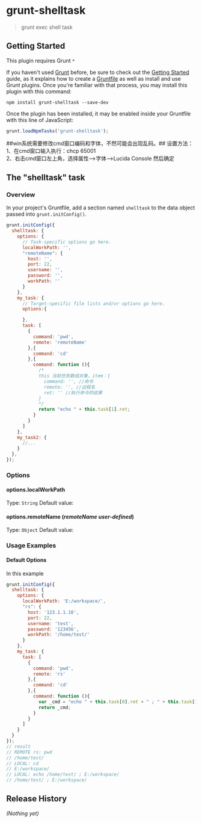 # grunt-shelltask

> grunt exec shell task

## Getting Started
This plugin requires Grunt `*`

If you haven't used [Grunt](http://gruntjs.com/) before, be sure to check out the [Getting Started](http://gruntjs.com/getting-started) guide, as it explains how to create a [Gruntfile](http://gruntjs.com/sample-gruntfile) as well as install and use Grunt plugins. Once you're familiar with that process, you may install this plugin with this command:

```shell
npm install grunt-shelltask --save-dev
```

Once the plugin has been installed, it may be enabled inside your Gruntfile with this line of JavaScript:

```js
grunt.loadNpmTasks('grunt-shelltask');
```

##win系统需要修改cmd窗口编码和字体，不然可能会出现乱码。## 
设置方法：    
1、在cmd窗口输入执行：chcp 65001     
2、右击cmd窗口左上角，选择属性-->字体-->Lucida Console 然后确定    


## The "shelltask" task

### Overview
In your project's Gruntfile, add a section named `shelltask` to the data object passed into `grunt.initConfig()`.

```js
grunt.initConfig({
  shelltask: {
    options: {
      // Task-specific options go here.
      localWorkPath: '', 
      "remoteName": {
        host: '',
        port: 22,
        username: '',
        password: '',
        workPath: ''
      }
    },
    my_task: {
      // Target-specific file lists and/or options go here.
      options:{

      },
      task: [
        {
          command: 'pwd',
          remote: 'remoteName'
        },{
          command: 'cd'
        },{
          command: function (){
            /*
            this 当前任务数组对象，item：{
              command: '', //命令
              remote: '', //远程名
              ret: '' //执行命令的结果
            }
            */
            return "echo " + this.task[1].ret;
          }
        }
      ]
    },
    my_task2: {
      //...
    }
  },
});
```

### Options

#### options.localWorkPath
Type: `String`
Default value: 

#### options.remoteName (*remoteName user-defined*)
Type: `Object`
Default value: 


### Usage Examples

#### Default Options
In this example

```js
grunt.initConfig({
  shelltask: {
    options: {
      localWorkPath: 'E:/workspace/', 
      "rs": {
        host: '123.1.1.10',
        port: 22,
        username: 'test',
        password: '123456',
        workPath: '/home/test/'
      }
    },
    my_task: {
      task: [
        {
          command: 'pwd',
          remote: 'rs'
        },{
          command: 'cd'
        },{
          command: function (){
            var _cmd = "echo " + this.task[0].ret + " ; " + this.task[1].ret; 
            return _cmd;
          }
        }
      ]
    }
  }
});
// result
// REMOTE rs: pwd
// /home/test/
// LOCAL: cd
// E:/workspace/
// LOCAL: echo /home/test/ ; E:/workspace/
// /home/test/ ; E:/workspace/
```

## Release History
_(Nothing yet)_

